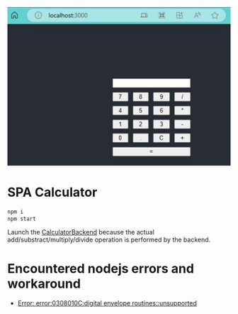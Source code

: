 ![Alt text](diagram.png?raw=true "diagram")

# SPA Calculator
```
npm i
npm start
```

Launch the [CalculatorBackend](https://github.com/daparic/CalculatorBackend.git) because the
actual add/substract/multiply/divide operation is performed by the backend.

# Encountered nodejs errors and workaround
- [Error: error:0308010C:digital envelope routines::unsupported](https://stackoverflow.com/questions/69692842/error-message-error0308010cdigital-envelope-routinesunsupported/69699772#comment134917926_69699772)
